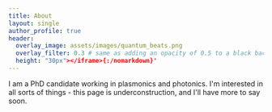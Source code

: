 ```yaml
---
title: About
layout: single
author_profile: true
header:
  overlay_image: assets/images/quantum_beats.png
  overlay_filter: 0.3 # same as adding an opacity of 0.5 to a black background
  height: "30px"></iframe>{:/nomarkdown}'
---
```


I am a PhD candidate working in plasmonics and photonics. I'm interested in all sorts of things - this page is underconstruction, and I'll have more to say soon.
